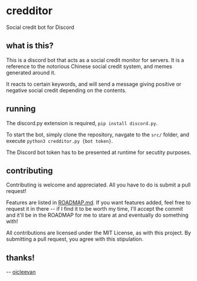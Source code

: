 # credditor

Social credit bot for Discord

## what is this?

This is a discord bot that acts as a social credit monitor for servers. It is a reference to the notorious Chinese social credit system, and memes generated around it.

It reacts to certain keywords, and will send a message giving positive or negative social credit depending on the contents.

## running

The discord.py extension is required, `pip install discord.py`.

To start the bot, simply clone the repository, navgate to the `src/` folder, and execute `python3 credditor.py {bot token}`.

The Discord bot token has to be presented at runtime for secutity purposes.

## contributing

Contributing is welcome and appreciated. All you have to do is submit a pull request!

Features are listed in [ROADMAP.md](ROADMAP.md). If you want features added, feel free to request it in there -- if I find it to be worth my time, I'll accept the commit and it'll be in the ROADMAP for me to stare at and eventually do something with!

All contributions are licensed under the MIT License, as with this project. By submitting a pull request, you agree with this stipulation.

## thanks!

-- [oicleevan](https://github.com/oiclevan)
